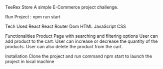 TeeRex Store
A simple E-Commerce project challenge.

Run Project :
npm run start

Tech Used
React
React Router Dom
HTML
JavaScript
CSS


Functionalities
Product Page with searching and filtering options
User can add product to the cart.
User can increase or decrease the quantity of the products.
User can also delete the product from the cart.


Installation
Clone the project and run command npm start to launch the project in local machine